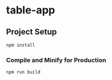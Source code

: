 # table-app

## Project Setup

```sh
npm install
```

### Compile and Minify for Production

```sh
npm run build
```
